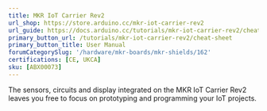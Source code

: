 ```yaml
---
title: MKR IoT Carrier Rev2
url_shop: https://store.arduino.cc/mkr-iot-carrier-rev2
url_guide: https://docs.arduino.cc/tutorials/mkr-iot-carrier-rev2/cheat-sheet
primary_button_url: /tutorials/mkr-iot-carrier-rev2/cheat-sheet
primary_button_title: User Manual
forumCategorySlug: '/hardware/mkr-boards/mkr-shields/162'
certifications: [CE, UKCA]
sku: [ABX00073]
---
```


The sensors, circuits and display integrated on the MKR IoT Carrier Rev2 leaves you free to focus on prototyping and programming your IoT projects.
